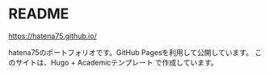 # README
<https://hatena75.github.io/>

hatena75のポートフォリオです。GitHub Pagesを利用して公開しています。
このサイトは、Hugo + Academicテンプレート で作成しています。